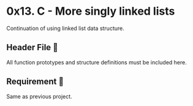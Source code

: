 # 0x13. C - More singly linked lists

  Continuation of using linked list data structure.

## Header File :file_folder:

  All function prototypes and structure definitions must be included here.

## Requirement :scroll:

  Same as previous project.
